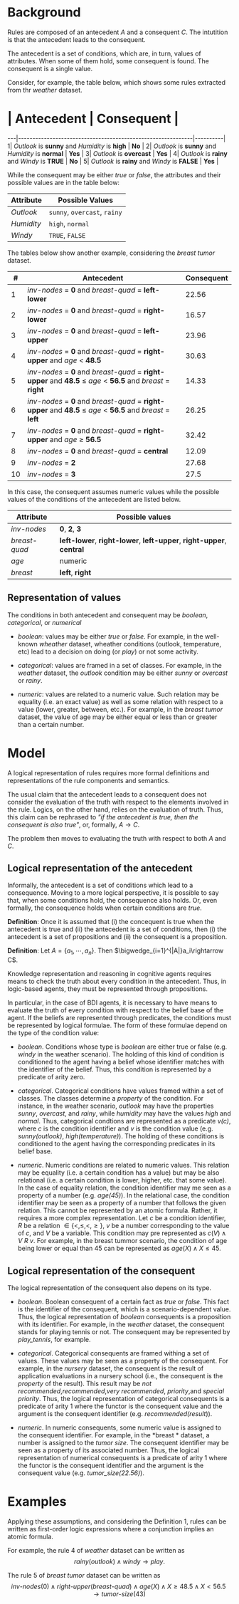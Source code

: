 
# Background

Rules are composed of an antecedent $A$ and a consequent $C$. The intutition is that the antecedent leads to the consequent.

The antecedent is a set of conditions, which are, in turn, values of attributes. When some of them hold, some consequent is found. The consequent is a single value. 


Consider, for example, the table below, which shows some rules extracted from thr *weather* dataset. 

# | Antecedent                                                 | Consequent |
---|-------------------------------------------------------------|----------|
1| *Outlook* is **sunny** and *Humidity* is **high**           | **No**   |
2| *Outlook* is **sunny** and *Humidity* is **normal**         | **Yes**  |
3| *Outlook* is **overcast**                                   | **Yes**  |
4| *Outlook* is **rainy** and *Windy* is **TRUE**              | **No**   |
5| *Outlook* is **rainy** and *Windy* is **FALSE**             | **Yes**  |


While the consequent may be either *true* or *false*, the attributes and their possible values are in the table below:

| Attribute  | Possible Values          |
|------------|---------------------------|
| *Outlook*  | `sunny`, `overcast`, `rainy` |
| *Humidity* | `high`, `normal`             |
| *Windy*    | `TRUE`, `FALSE`              |





The tables below show another example, considering the *breast tumor* dataset.

| #  | Antecedent                                                                                                       | Consequent |
| -- | ---------------------------------------------------------------------------------------------------------------- | ---------- |
| 1  | *inv-nodes* = **0** and *breast-quad* = **left-lower**                                                           | 22.56      |
| 2  | *inv-nodes* = **0** and *breast-quad* = **right-lower**                                                          | 16.57      |
| 3  | *inv-nodes* = **0** and *breast-quad* = **left-upper**                                                           | 23.96      |
| 4  | *inv-nodes* = **0** and *breast-quad* = **right-upper** and *age* < **48.5**                                     | 30.63      |
| 5  | *inv-nodes* = **0** and *breast-quad* = **right-upper** and **48.5** ≤ *age* < **56.5** and *breast* = **right** | 14.33      |
| 6  | *inv-nodes* = **0** and *breast-quad* = **right-upper** and **48.5** ≤ *age* < **56.5** and *breast* = **left**  | 26.25      |
| 7  | *inv-nodes* = **0** and *breast-quad* = **right-upper** and *age* ≥ **56.5**                                     | 32.42      |
| 8  | *inv-nodes* = **0** and *breast-quad* = **central**                                                              | 12.09      |
| 9  | *inv-nodes* = **2**                                                                                              | 27.68      |
| 10 | *inv-nodes* = **3**                                                                                              | 27.5       |


In this case, the consequent assumes numeric values while the possible values of the conditions of the antecedent are listed below.

| Attribute        | Possible values                        |
|------------------|------------------------------------------|
| *inv-nodes*     | **0**, **2**, **3**                      |
| *breast-quad*   | **left-lower**, **right-lower**, **left-upper**, **right-upper**, **central** |
| *age*           | numeric                                  |
| *breast*        | **left**, **right**                      |


## Representation of values
The conditions in both antecedent and consequent may be <em>boolean</em>, <em>categorical</em>, or <em>numerical</em>

- <em>boolean</em>: values may be either <em>true</em> or <em>false</em>. For example, in the well-known <em>wheather</em> dataset, wheather conditions (outlook, temperature, etc) lead to a decision on doing (or <em>play</em>) or not some activity.

- <em>categorical</em>: values are framed in a set of classes. For example, in the <em>weather</em> dataset, the *outlook* condition may be either *sunny* or *overcast* or *rainy*.

- <em>numeric</em>: values are related to a numeric value. Such relation may be equality (i.e. an exact value) as well as some relation with respect to a value (lower, greater, between, etc.). For example, in the <em>breast tumor</em> dataset, the value of age may be either equal or less than or greater than a certain number.


# Model
A logical representation of rules requires more formal definitions and representations of the rule components and semantics. 

The usual claim that the antecedent leads to a consequent does not consider the evaluation of the truth with respect to the elements involved in the rule. Logics, on the other hand, relies on the evaluation of truth. Thus, this claim can be rephrased to <em>"if the antecedent is true, then the consequent is also true"</em>, or, formally, $A\rightarrow C$. 

The problem then moves to evaluating the truth with respect to both $A$ and $C$.

## Logical representation of the antecedent
Informally, the antecedent is a set of conditions which lead to a consequence. Moving to a more logical perspective, it is possible to say that, when some conditions hold, the consequence also holds. Or, even formally, the consequence holds when certain conditions are <em>true</em>.

**Definition**: Once it is assumed that (i) the concequent is true when the antecedent is true and (ii) the antecedent is a set of conditions, then (i) the antecedent is a set of propositions and (ii) the consequent is a proposition.

**Definition**: Let $A=\{a_1, \cdots, a_n\}$. Then $\bigwedge_{i=1}^{|A|}a_i\rightarrow C$.

Knowledge representation and reasoning in cognitive agents requires means to check the truth about every condition in the antecedent. Thus, in logic-based agents, they must be represented through propositions. 

 In particular, in the case of BDI agents, it is necessary to have means to evaluate the truth of every condition with respect to the belief base of the agent. If the beliefs are represented through predicates, the conditions must be represented by logical formulae. The form of these formulae depend on the type of the condition value:

- *boolean*. Conditions whose type is *boolean* are either true or false (e.g. *windy* in the weather scenario). The holding of this kind of condition is conditioned to the agent having a belief whose identifier matches with the identifier of the belief. Thus, this condition is represented by a predicate of arity zero.

- *categorical*. Categorical conditions have values framed within a set of classes. The classes determine a *property* of the condition. For instance, in the weather scenario, *outlook* may have the properties *sunny*, *overcast*, and *rainy*, while *humidity* may have the values *high* and *normal*. Thus, categorical condtions are represented as a predicate *v(c)*, where *c* is the condition identifier and *v* is the condition value (e.g. *sunny(outlook)*, *high(temperature)*). The holding of these conditions is conditioned to the agent having the corresponding predicates in its belief base.

- *numeric*. Numeric conditions are related to numeric values. This relation may be equality (i.e. a certain condition has a value) but may be also relational (i.e. a certain condition is lower, higher, etc. that some value). In the case of equality relation, the condition identifier may me seen as a property of a number (e.g. *age(45)*). In the relational case, the condition identifier may be seen as a property of a number that follows the given relation. This cannot be represented by an atomic formula. Rather, it requires a more complex representation. Let $c$ be a condition identifier, $R$ be a relation $\in\{<,\leq,<,  \geq\}$, $v$ be a number corresponding to the value of $c$, and $V$ be a variable. This condition may pre represented as $c(V)\wedge V\ R\ v$. For example, in the breast tummor scenario,  the condition of age being lower or equal than 45 can be represented as $age(X)\wedge X\leq 45$.



## Logical representation of the consequent

The logical representation of the consequent also depens on its type.

- *boolean*. Boolean consequent of a certain fact as *true* or *false*. This fact is the identifier of the consequent, which is a scenario-dependent value. Thus, the logical representation of *boolean* consequents is a proposition with its identifier. For example, in the *weather* dataset, the consequent stands for playing tennis or not. The consequent may be represented by *play_tennis*, for example. 

- *categorical*. Categorical consequents are framed withing a set of values. These values may be seen as a property of the consequent. For example, in the *nursery* dataset, the consequent is the result of application evaluations in a nursery school (i.e., the consequent is the *property* of the result). This result may be *not recommended*,*recommended*,*very recommended*, *priority*,and *special priority*. Thus, the logical representation of categorical consequents is a predicate of arity 1 where the functor is the consequent value and the argument is the consequent identifier (e.g. *recommended(result*)).

- *numeric*. In numeric consequents, some numeric value is assigned to the consequent identifier. For example, in the *breast * dataset, a number is assigned to the *tumor size*. The consequent identifier may be seen as a property of its associated number. Thus, the logical representation of numerical consequents is a predicate of arity 1 where the functor is the consequent identifier and the argument is the consequent value (e.g. *tumor\_size(22.56)*). 



# Examples

Applying these assumptions, and considering the Definition 1, rules can be written as first-order logic expressions where a conjunction implies an atomic formula. 

For example, the rule 4 of *weather* dataset can be written as$$rainy(outlook)\wedge windy \rightarrow play.$$


The rule 5 of *breast tumor* dataset can be written as $$inv\text{-}nodes(0)\wedge right\text{-}upper(breast\text{-}quad) \wedge age(X) \wedge X\geq 48.5 \wedge X<56.5 \rightarrow tumor\text{-}size(43)$$

<!-- 

From Logical and
Relational Learning - pag 75

[Left-Weight <= 2), Right-Weight <= 2), Left-Distance <= 2), Right-Distance <= 2), Left-Weight <= 1),                 Left-Distance <= 1)], result(Class,R,4.0)

        $$balance.scale(Left.Weight, Right.Weight, Left.Distance, Right.Distance, Left.Weight,Left.Distance)\wedge Left.Weight\leq 2 \wedge Right.Weight\leq 2\rightarrow B$$
        

        -->
